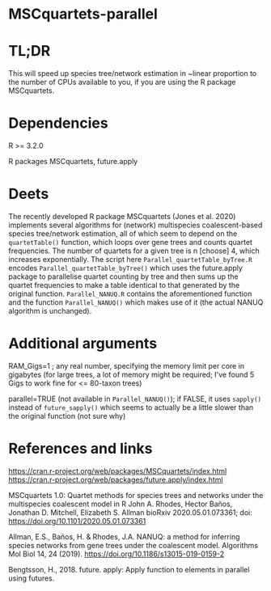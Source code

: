 # MSCquartets-parallel

# TL;DR

This will speed up species tree/network estimation in ~linear proportion to the number of CPUs available to you, if you are using the R package MSCquartets.

# Dependencies

R >= 3.2.0

R packages MSCquartets, future.apply

# Deets

The recently developed R package MSCquartets (Jones et al. 2020) implements several algorithms for (network) multispecies coalescent-based species tree/network estimation, all of which seem to depend on the `quartetTable()` function, which loops over gene trees and counts quartet frequencies. The number of quartets for a given tree is n [choose] 4, which increases exponentially. The script here `Parallel_quartetTable_byTree.R` encodes `Parallel_quartetTable_byTree()` which uses the future.apply package to parallelise quartet counting by tree and then sums up the quartet frequencies to make a table identical to that generated by the original function. `Parallel_NANUQ.R` contains the aforementioned function and the function `Parallel_NANUQ()` which makes use of it (the actual NANUQ algorithm is unchanged). 

# Additional arguments
RAM_Gigs=1 ; any real number, specifying the memory limit per core in gigabytes (for large trees, a lot of memory might be required; I've found 5 Gigs to work fine for <= 80-taxon trees)

parallel=TRUE (not available in `Parallel_NANUQ()`);  if FALSE, it uses `sapply()` instead of `future_sapply()` which seems to actually be a little slower than the original function (not sure why)

# References and links
https://cran.r-project.org/web/packages/MSCquartets/index.html
https://cran.r-project.org/web/packages/future.apply/index.html

MSCquartets 1.0: Quartet methods for species trees and networks under the multispecies coalescent model in R
John A. Rhodes, Hector Baños, Jonathan D. Mitchell, Elizabeth S. Allman
bioRxiv 2020.05.01.073361; doi: https://doi.org/10.1101/2020.05.01.073361

Allman, E.S., Baños, H. & Rhodes, J.A. NANUQ: a method for inferring species networks from gene trees under the coalescent model. Algorithms Mol Biol 14, 24 (2019). https://doi.org/10.1186/s13015-019-0159-2

Bengtsson, H., 2018. future. apply: Apply function to elements in parallel using futures.
